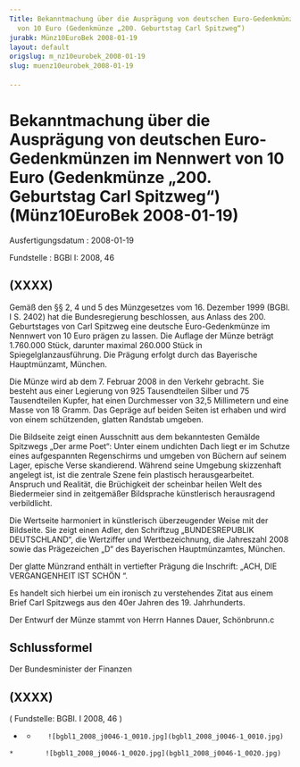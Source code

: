 ```yaml
---
Title: Bekanntmachung über die Ausprägung von deutschen Euro-Gedenkmünzen im Nennwert
  von 10 Euro (Gedenkmünze „200. Geburtstag Carl Spitzweg“)
jurabk: Münz10EuroBek 2008-01-19
layout: default
origslug: m_nz10eurobek_2008-01-19
slug: muenz10eurobek_2008-01-19

---
```


# Bekanntmachung über die Ausprägung von deutschen Euro-Gedenkmünzen im Nennwert von 10 Euro (Gedenkmünze „200. Geburtstag Carl Spitzweg“) (Münz10EuroBek 2008-01-19)

Ausfertigungsdatum
:   2008-01-19

Fundstelle
:   BGBl I: 2008, 46


## (XXXX)

Gemäß den §§ 2, 4 und 5 des Münzgesetzes vom 16. Dezember 1999 (BGBl. I S. 2402) hat die Bundesregierung beschlossen, aus Anlass des 200. Geburtstages von Carl Spitzweg eine deutsche Euro-Gedenkmünze im Nennwert von 10 Euro prägen zu lassen. Die Auflage der Münze beträgt 1.760.000 Stück, darunter maximal 260.000 Stück in Spiegelglanzausführung. Die Prägung erfolgt durch das Bayerische Hauptmünzamt, München.

Die Münze wird ab dem 7. Februar 2008 in den Verkehr gebracht. Sie besteht aus einer Legierung von 925 Tausendteilen Silber und 75 Tausendteilen Kupfer, hat einen Durchmesser von 32,5 Millimetern und eine Masse von 18 Gramm. Das Gepräge auf beiden Seiten ist erhaben und wird von einem schützenden, glatten Randstab umgeben.

Die Bildseite zeigt einen Ausschnitt aus dem bekanntesten Gemälde Spitzwegs „Der arme Poet“: Unter einem undichten Dach liegt er im Schutze eines aufgespannten Regenschirms und umgeben von Büchern auf seinem Lager, epische Verse skandierend. Während seine Umgebung skizzenhaft angelegt ist, ist die zentrale Szene fein plastisch herausgearbeitet. Anspruch und Realität, die Brüchigkeit der scheinbar heilen Welt des Biedermeier sind in zeitgemäßer Bildsprache künstlerisch herausragend verbildlicht.

Die Wertseite harmoniert in künstlerisch überzeugender Weise mit der Bildseite. Sie zeigt einen Adler, den Schriftzug „BUNDESREPUBLIK DEUTSCHLAND“, die Wertziffer und Wertbezeichnung, die Jahreszahl 2008 sowie das Prägezeichen „D“ des Bayerischen Hauptmünzamtes, München.

Der glatte Münzrand enthält in vertiefter Prägung die Inschrift:
„ACH, DIE VERGANGENHEIT IST SCHÖN “.

Es handelt sich hierbei um ein ironisch zu verstehendes Zitat aus einem Brief Carl Spitzwegs aus den 40er Jahren des 19. Jahrhunderts.

Der Entwurf der Münze stammt von Herrn Hannes Dauer, Schönbrunn.c


## Schlussformel

Der Bundesminister der Finanzen


## (XXXX)

( Fundstelle: BGBl. I 2008, 46 )

*    *        ![bgbl1_2008_j0046-1_0010.jpg](bgbl1_2008_j0046-1_0010.jpg)
    *        ![bgbl1_2008_j0046-1_0020.jpg](bgbl1_2008_j0046-1_0020.jpg)



